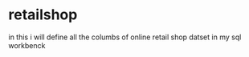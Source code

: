 # retailshop
in this i will define all the columbs of online retail shop datset in my sql workbenck
